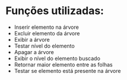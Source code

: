 # Funções utilizadas:
- Inserir elemento na árvore
- Excluir elemento da árvore
- Exibir a árvore
- Testar nível do elemento 
- Apagar a árvore
- Exibir o nível do elemento buscado
- Retornar maior elemento entre as folhas
- Testar se elemento está presente na árvore


